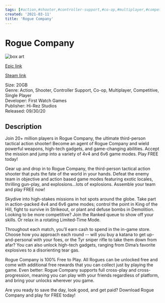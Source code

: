 ```yaml
---
tags: [#action,#shooter,#controller-support,#co-op,#multiplayer,#competitive,#single-player,#epic,#game,#owned,#pc]
created: '2021-03-11'
title: 'Rogue Company'
---
```

# Rogue Company

![box art](https://cdn1.epicgames.com/offer/933ada2ec45e4184ae840d64c99e0ba9/RoCo_EGS_66Umbra_LandscapeProductImage-2560x1440_2560x1440-99bf40ed71acfa4562a9e91a5956a417?h=270&amp;resize=1&amp;w=480)

[Epic link](https://www.epicgames.com/store/en-US/p/rogue-company)

[Steam link](https://store.steampowered.com/app/872200/Rogue_Company/?snr=1_7_7_151_150_1)

Size: 20GB  
Genre: Action, Shooter, Controller Support, Co-op, Multiplayer, Competitive, Single Player  
Developer: First Watch Games  
Publisher: Hi-Rez Studios  
Released: 09/30/20  

## Description

Join 20+ million players in Rogue Company, the ultimate third-person tactical action shooter! Become an agent of Rogue Company and wield powerful weapons, high-tech gadgets, and game-changing abilities. Accept the mission and jump into a variety of 4v4 and 6v6 game modes. Play FREE today!

Gear up and drop in to Rogue Company, the third-person tactical action shooter that puts the fate of the world in your hands. Defeat the enemy team in objective and action based game modes featuring exotic locales, thrilling gun-play, and explosions…lots of explosions. Assemble your team and play FREE now!

Skydive into high-stakes missions in hot spots around the globe. Take part in action-packed 4v4 and 6v6 game modes; control the point in King of the Hill, fight to survive in Strikeout, or plant and defuse bombs in Demolition. Looking to be more competitive? Join the Ranked queue to show off your skills. Or relax in a rotating Limited-Time Mode.

Throughout each match, you’ll earn cash to spend in the in-game store. Choose how you approach each round -- will you buy a katana to get up-and-personal with your foes, or the Tyr sniper rifle to take them down from afar? You can also unlock high-tech gadgets, ranging from Dima’s favorite explosives to a disorienting tear gas.

Rogue Company is 100% Free to Play. All Rogues can be unlocked free and come with additional free rewards that you can collect just by playing the game. Even better: Rogue Company supports full cross-play and cross-progression, meaning you can play with your friends regardless of platform, and bring your unlocks wherever you game.

Are you ready to save the day, look good, and get paid? Download Rogue Company and play for FREE today!
